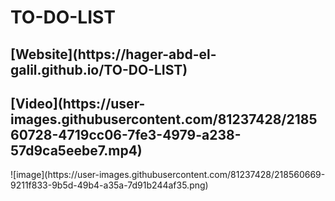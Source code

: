 # TO-DO-LIST

<h2> [Website](https://hager-abd-el-galil.github.io/TO-DO-LIST) </h2>
<h2> [Video](https://user-images.githubusercontent.com/81237428/218560728-4719cc06-7fe3-4979-a238-57d9ca5eebe7.mp4) </h2>
![image](https://user-images.githubusercontent.com/81237428/218560669-9211f833-9b5d-49b4-a35a-7d91b244af35.png)





